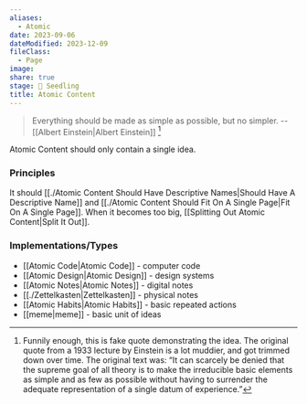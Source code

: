 ```yaml
---
aliases:
  - Atomic
date: 2023-09-06
dateModified: 2023-12-09
fileClass:
  - Page
image: 
share: true
stage: 🌱 Seedling
title: Atomic Content
---
```


> Everything should be made as simple as possible, but no simpler.
> -- [[Albert Einstein|Albert Einstein]] [^1]

Atomic Content should only contain a single idea. 

### Principles

It should [[./Atomic Content Should Have Descriptive Names|Should Have A Descriptive Name]] and [[./Atomic Content Should Fit On A Single Page|Fit On A Single Page]].
When it becomes too big, [[Splitting Out Atomic Content|Split It Out]].

### Implementations/Types

- [[Atomic Code|Atomic Code]] - computer code
- [[Atomic Design|Atomic Design]] - design systems
- [[Atomic Notes|Atomic Notes]] - digital notes
- [[./Zettelkasten|Zettelkasten]] - physical notes
- [[Atomic Habits|Atomic Habits]] - basic repeated actions
- [[meme|meme]] - basic unit of ideas

[^1]: Funnily enough, this is fake quote demonstrating the idea. The original quote from a 1933 lecture by Einstein is a lot muddier, and got trimmed down over time. The original text was: “It can scarcely be denied that the supreme goal of all theory is to make the irreducible basic elements as simple and as few as possible without having to surrender the adequate representation of a single datum of experience.”
